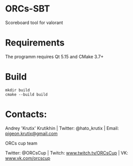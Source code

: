 # ORCs-SBT
Scoreboard tool for valorant

# Requirements
The programm requires Qt 5.15 and CMake 3.7+

# Build
```
mkdir build
cmake --build build
```

# Contacts:
Andrey 'Krutix' Krutikhin | Twitter: @hato_krutix | Email: pigeon.krutix@gmail.com

ORCs cup team

Twitter: @ORCsCup | Twitch: www.twitch.tv/ORCsCup | VK: www.vk.com/orcscup

